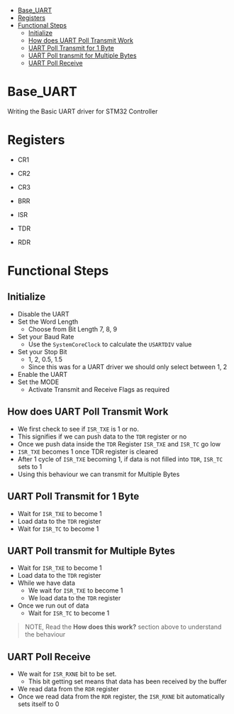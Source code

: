 - [Base_UART](#base_uart)
- [Registers](#registers)
- [Functional Steps](#functional-steps)
  - [Initialize](#initialize)
  - [How does UART Poll Transmit Work](#how-does-uart-poll-transmit-work)
  - [UART Poll Transmit for 1 Byte](#uart-poll-transmit-for-1-byte)
  - [UART Poll transmit for Multiple Bytes](#uart-poll-transmit-for-multiple-bytes)
  - [UART Poll Receive](#uart-poll-receive)

# Base_UART

Writing the Basic UART driver for STM32 Controller

# Registers

- CR1
- CR2
- CR3

- BRR
- ISR

- TDR
- RDR

# Functional Steps

## Initialize

- Disable the UART
- Set the Word Length
  - Choose from Bit Length 7, 8, 9
- Set your Baud Rate
  - Use the `SystemCoreClock` to calculate the `USARTDIV` value
- Set your Stop Bit
  - 1, 2, 0.5, 1.5
  - Since this was for a UART driver we should only select between 1, 2
- Enable the UART
- Set the MODE
  - Activate Transmit and Receive Flags as required


## How does UART Poll Transmit Work

- We first check to see if `ISR_TXE` is 1 or no.
- This signifies if we can push data to the `TDR` register or no
- Once we push data inside the `TDR` Register `ISR_TXE` and `ISR_TC` go low
- `ISR_TXE` becomes 1 once TDR register is cleared
- After 1 cycle of `ISR_TXE` becoming 1, if data is not filled into `TDR`, `ISR_TC` sets to 1
- Using this behaviour we can transmit for Multiple Bytes

## UART Poll Transmit for 1 Byte

- Wait for `ISR_TXE` to become 1
- Load data to the `TDR` register
- Wait for `ISR_TC` to become 1


## UART Poll transmit for Multiple Bytes

- Wait for `ISR_TXE` to become 1
- Load data to the `TDR` register
- While we have data
  - We wait for `ISR_TXE` to become 1
  - We load data to the `TDR` register
- Once we run out of data
  - Wait for `ISR_TC` to become 1

> NOTE, Read the **How does this work?** section above to understand the behaviour

## UART Poll Receive

- We wait for `ISR_RXNE` bit to be set.
  - This bit getting set means that data has been received by the buffer
- We read data from the `RDR` register
- Once we read data from the `RDR` register, the `ISR_RXNE` bit automatically sets itself to 0
